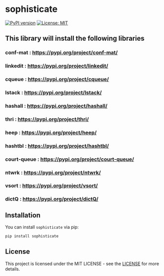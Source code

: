 # sophisticate


[![PyPI version](https://badge.fury.io/py/sophisticate.svg)](https://badge.fury.io/py/sophisticate)
[![License: MIT](https://img.shields.io/badge/License-MIT-yellow.svg)](https://opensource.org/licenses/MIT)


## This library will install the following libraries 


### conf-mat    : https://pypi.org/project/conf-mat/
### linkedit    : https://pypi.org/project/linkedit/
### cqueue      : https://pypi.org/project/cqueue/
### lstack      : https://pypi.org/project/lstack/
### hashall     : https://pypi.org/project/hashall/
### thri        : https://pypi.org/project/thri/
### heep        : https://pypi.org/project/heep/
### hashtbl     : https://pypi.org/project/hashtbl/
### court-queue : https://pypi.org/project/court-queue/
### ntwrk       : https://pypi.org/project/ntwrk/
### vsort       : https://pypi.org/project/vsort/
### dictQ       : https://pypi.org/project/dictQ/


## Installation


You can install `sophisticate` via pip:


```bash
pip install sophisticate
```


## License


This project is licensed under the MIT LICENSE - see the [LICENSE](https://opensource.org/licenses/MIT) for more details.
